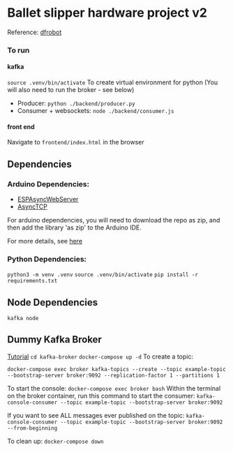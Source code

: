 # Ballet slipper hardware project v2 #

Reference: [dfrobot](https://www.dfrobot.com/blog-1117.html)

### To run 
#### kafka
`source .venv/bin/activate` To create virtual environment for python
(You will also need to run the broker - see below)

- Producer: `python ./backend/producer.py`
- Consumer + websockets: `node ./backend/consumer.js`

#### front end 
Navigate to `frontend/index.html` in the browser


## Dependencies ##
### Arduino Dependencies: ###
- [ESPAsyncWebServer](https://github.com/me-no-dev/ESPAsyncWebServer)
- [AsyncTCP](https://github.com/me-no-dev/AsyncTCP)

For arduino dependencies, you will need to download the repo as zip, and then add the library 'as zip' to the Arduino IDE. 

For more details, see [here](https://www.dfrobot.com/blog-813.html)

### Python Dependencies: ###
`python3 -m venv .venv`
`source .venv/bin/activate`
`pip install -r requirements.txt`

## Node Dependencies ### 
`kafka node`

## Dummy Kafka Broker ##
[Tutorial](https://kafka-tutorials.confluent.io/kafka-console-consumer-producer-basics/kafka.html)
`cd kafka-broker`
`docker-compose up -d`
To create a topic:

`docker-compose exec broker kafka-topics --create --topic example-topic --bootstrap-server broker:9092 --replication-factor 1 --partitions 1`

To start the console:
`docker-compose exec broker bash`
Within the terminal on the broker container, run this command to start the consumer:
`kafka-console-consumer --topic example-topic --bootstrap-server broker:9092`

If you want to see ALL messages ever published on the topic:
`kafka-console-consumer --topic example-topic --bootstrap-server broker:9092  --from-beginning`

To clean up: `docker-compose down`